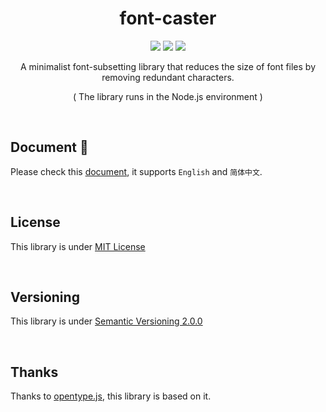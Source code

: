 <h1 align="center">font-caster</h1>
<p align="center">
    <a href="https://www.npmjs.com/package/font-caster"><img src="https://badgen.net/npm/v/font-caster"/></a>
    <a href="https://www.npmjs.com/package/font-caster"><img src="https://badgen.net/npm/dm/font-caster"/></a>
    <a href="https://github.com/jynxio/font-caster/blob/main/LICENSE"><img src="https://badgen.net/npm/license/font-caster"/></a>
</p>
<p align="center">A minimalist font-subsetting library that reduces the size of font files by removing redundant characters.</p>
<p align="center">( The library runs in the Node.js environment )</p>

<br/>

## Document 🥳

Please check this [document](https://font-caster-documentation.vercel.app/), it supports `English` and `简体中文`.

<br/>

## License 

This library is under [MIT License](https://github.com/1337816495/font-filter/blob/main/LICENSE)

<br/>

## Versioning

This library is under [Semantic Versioning 2.0.0](https://semver.org/)

<br/>

## Thanks

Thanks to [opentype.js](https://github.com/opentypejs/opentype.js), this library is based on it.

<br/>

